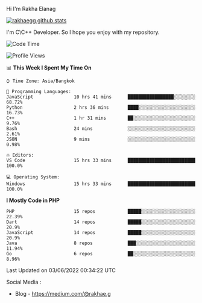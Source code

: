 Hi I'm Rakha Elanag


[![rakhaegg github stats](https://github-readme-stats.vercel.app/api?username=rakhaegg)](https://github.com/rakhaegg/rakhaegg)

I'm C\C++ Developer. So I hope you enjoy with my repository. 



<!--START_SECTION:waka-->
![Code Time](http://img.shields.io/badge/Code%20Time-0%20secs-blue)

![Profile Views](http://img.shields.io/badge/Profile%20Views-0-blue)

📊 **This Week I Spent My Time On** 

```text
⌚︎ Time Zone: Asia/Bangkok

💬 Programming Languages: 
JavaScript               10 hrs 41 mins      █████████████████░░░░░░░░   68.72% 
Python                   2 hrs 36 mins       ████░░░░░░░░░░░░░░░░░░░░░   16.73% 
C++                      1 hr 31 mins        ██░░░░░░░░░░░░░░░░░░░░░░░   9.76% 
Bash                     24 mins             ░░░░░░░░░░░░░░░░░░░░░░░░░   2.61% 
JSON                     9 mins              ░░░░░░░░░░░░░░░░░░░░░░░░░   0.98%

🔥 Editors: 
VS Code                  15 hrs 33 mins      █████████████████████████   100.0%

💻 Operating System: 
Windows                  15 hrs 33 mins      █████████████████████████   100.0%

```

**I Mostly Code in PHP** 

```text
PHP                      15 repos            █████░░░░░░░░░░░░░░░░░░░░   22.39% 
Dart                     14 repos            █████░░░░░░░░░░░░░░░░░░░░   20.9% 
JavaScript               14 repos            █████░░░░░░░░░░░░░░░░░░░░   20.9% 
Java                     8 repos             ███░░░░░░░░░░░░░░░░░░░░░░   11.94% 
Go                       6 repos             ██░░░░░░░░░░░░░░░░░░░░░░░   8.96%

```



 Last Updated on 03/06/2022 00:34:22 UTC
<!--END_SECTION:waka-->

Social Media : 
- Blog - https://medium.com/@rakhae.g
